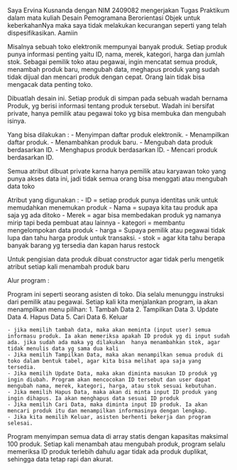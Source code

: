 Saya Ervina Kusnanda dengan NIM 2409082 mengerjakan Tugas Praktikum 
dalam mata kuliah Desain Pemogramana Berorientasi Objek untuk keberkahanNya maka saya tidak melakukan kecurangan seperti yang telah dispesifikasikan. Aamiin

Misalnya sebuah toko elektronik mempunyai banyak produk. Setiap produk punya informasi penting yaitu ID, nama, merek, kategori, harga dan jumlah stok. Sebagai pemilik toko atau pegawai, ingin mencatat semua produk, menambah produk baru, mengubah data, meghapus produk yang sudah tidak dijual dan mencari produk dengan cepat. Orang lain tidak bisa mengacak data penting toko. 

Dibuatlah desain ini. Setiap produk di simpan pada sebuah wadah bernama Produk, yg berisi informasi tentang produk tersebut. Wadah ini bersifat private, hanya pemilik atau pegawai toko yg bisa membuka dan mengubah isinya.

Yang bisa dilakukan :
    - Menyimpan daftar produk elektronik.
    - Menampilkan daftar produk.
    - Menambahkan produk baru.
    - Mengubah data produk berdasarkan ID.
    - Menghapus produk berdasarkan ID.
    - Mencari produk berdasarkan ID.

Semua atribut dibuat private karna hanya pemilik atau karyawan toko yang punya akses data ini, jadi tidak semua orang bisa menggati atau mengubah data toko

Atribut yang digunakan :
    - ID = setiap produk punya identitas unik untuk memudahkan menemukan produk
    - Nama = supaya kita tau produk apa saja yg ada ditoko
    - Merek = agar bisa membedakan produk yg namanya mirip tapi beda pembuat atau lainnya
    - kategori = membantu mengelompokan data produk
    - harga = Supaya pemilik atau pegawai tidak lupa dan tahu harga produk untuk transaksi.
    - stok = agar kita tahu berapa banyak barang yg tersedia dan kapan harus restock

Untuk pengisian data produk dibuat constructor agar tidak perlu mengetik atribut setiap kali menambah produk baru


Alur program : 

Program ini seperti seorang asisten di toko. Dia selalu menunggu instruksi dari pemilik atau pegawai. Setiap kali kita menjalankan program, ia akan menampilkan menu pilihan:
    1. Tambah Data
    2. Tampilkan Data
    3. Update Data
    4. Hapus Data
    5. Cari Data
    6. Keluar

    - jika memilih tambah data, maka akan meminta (input user) semua informasu produk. Ia akan memeriksa apakah ID produk yg di input sudah ada. jika sudah ada maka yg dilakukan  hanya menambahkan stok, agar tidak menulis data yg sama dua kali
    - Jika memilih Tampilkan Data, maka akan menampilkan semua produk di toko dalam bentuk tabel, agar kita bisa melihat apa saja yang tersedia.
    - Jika memilih Update Data, maka akan diminta masukan ID produk yg ingin diubah. Program akan mencocokan ID tersebut dan user dapat mengubah nama, merek, kategori, harga, atau stok sesuai kebutuhan.
    - Jika memilih Hapus Data, maka akan di minta input ID produk yang ingin dihapus. Ia akan menghapus data sesuai ID produk 
    - Jika memilih Cari Data, maka diminta input ID produk. Ia akan mencari produk itu dan menampilkan informasinya dengan lengkap.
    - Jika kita memilih Keluar, asisten berhenti bekerja dan program selesai.


Program menyimpan semua data di array statis dengan kapasitas maksimal 100 produk. Setiap kali menambah atau mengubah produk, program selalu memeriksa ID produk terlebih dahulu agar tidak ada produk duplikat, sehingga data tetap rapi dan akurat.